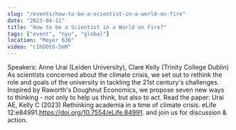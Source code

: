 ```yaml
---
slug: "/events/how-to-be-a-scientist-in-a-world-on-fire"
date: "2023-04-11"
title: "How to be a Scientist in a World on Fire?"
tags: ["event", "nyu", "global"]
location: "Meyer 636"
video: "c1hDOtG-5mM"
---
```

Speakers: Anne Urai (Leiden University), Clare Kelly (Trinity College Dublin)
As scientists concerned about the climate crisis, we set out to rethink the role and goals of the university in tackling the 21st century's challenges. Inspired by Raworth's Doughnut Economics, we propose seven new ways to thinking - not only to help us think, but also to act. Read the paper: Urai AE, Kelly C (2023) Rethinking academia in a time of climate crisis. eLife 12:e84991.https://doi.org/10.7554/eLife.84991. and join us for discussion & action.